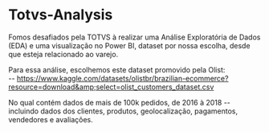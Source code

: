 # Totvs-Analysis

Fomos desafiados pela TOTVS à realizar uma Análise Exploratória de Dados (EDA) e uma visualização no Power BI, dataset por nossa escolha, desde que esteja relacionado ao varejo.

Para essa análise, escolhemos este dataset promovido pela Olist: \
 -- https://www.kaggle.com/datasets/olistbr/brazilian-ecommerce?resource=download&amp;select=olist_customers_dataset.csv

 No qual contém dados de mais de 100k pedidos, de 2016 à 2018 -- incluindo dados dos clientes, produtos, geolocalização, pagamentos, vendedores e avaliações.
